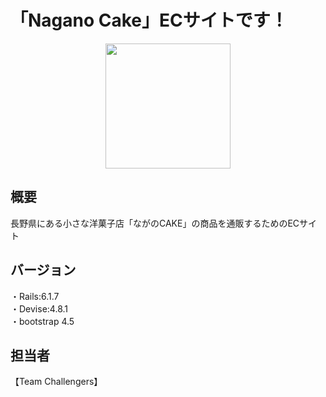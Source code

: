 # 「Nagano Cake」ECサイトです！
<p align="center">
  <img  src="[https://github.com/DWC-Challengers/naganocake/blob/main/app/assets/images/naganocake-logo.png]" width="200px">
</p>

## 概要
長野県にある小さな洋菓子店「ながのCAKE」の商品を通販するためのECサイト

## バージョン
・Rails:6.1.7</br>
・Devise:4.8.1</br>
・bootstrap 4.5</br>

## 担当者
【Team Challengers】
